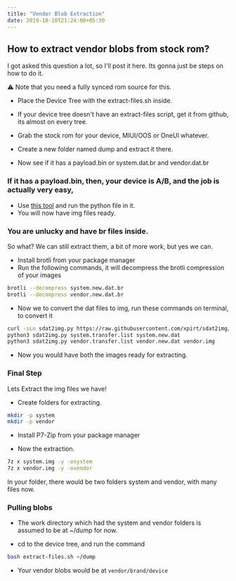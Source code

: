 ```yaml
---
title: "Vendor Blob Extraction"
date: 2019-10-10T21:24:00+05:30
---
```


## How to extract vendor blobs from stock rom?

I got asked this question a lot, so I'll post it here. Its gonna just be steps on how to do it.

⚠️ Note that you need a fully synced rom source for this.

- Place the Device Tree with the extract-files.sh inside.

- If your device tree doesn't have an extract-files script, get it from github, its almost on every tree.

- Grab the stock rom for your device, MIUI/OOS or OneUI whatever.

- Create a new folder named dump and extract it there.

- Now see if it has a payload.bin or system.dat.br and vendor.dat.br

### If it has a payload.bin, then, your device is A/B, and the job is actually very easy,
- Use [this tool](https://forum.xda-developers.com/attachment.php?attachmentid=4760222) and run the python file in it.
- You will now have img files ready.

### You are unlucky and have br files inside.

So what? We can still extract them, a bit of more work, but yes we can.

- Install brotli from your package manager
- Run the following commands, it will decompress the brotli compression of your images
```bash
brotli --decompress system.new.dat.br
brotli --decompress vendor.new.dat.br
```
- Now we to convert the dat files to img, run these commands on terminal, to convert it
```bash
curl -sLo sdat2img.py https://raw.githubusercontent.com/xpirt/sdat2img/master/sdat2img.py
python3 sdat2img.py system.transfer.list system.new.dat
python3 sdat2img.py vendor.transfer.list vendor.new.dat vendor.img
```
- Now you would have both the images ready for extracting.

### Final Step

Lets Extract the img files we have!

- Create folders for extracting.
```bash
mkdir -p system
mkdir -p vendor
```
- Install P7-Zip from your package manager

- Now the extraction.
```bash
7z x system.img -y -osystem
7z x vendor.img -y -ovendor
```

In your folder, there would be two folders system and vendor, with many files now.

### Pulling  blobs

- The work directory which had the system and vendor folders is assumed to be at ~/dump for now.

- cd to the device tree, and run the command

```bash
bash extract-files.sh ~/dump
```

- Your vendor blobs would be at `vendor/brand/device`

